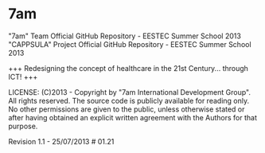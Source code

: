 7am
===

"7am" Team Official GitHub Repository - EESTEC Summer School 2013
"CAPPSULA" Project Official GitHub Repository - EESTEC Summer School 2013


+++ Redesigning the concept of healthcare in the 21st Century... through ICT! +++



LICENSE: (C)2013 - Copyright by "7am International Development Group". All rights reserved. The source code is publicly available for reading only. No other permissions are given to the public, unless otherwise stated or after having obtained an explicit written agreement with the Authors for that purpose.

Revision 1.1 - 25/07/2013 # 01.21
